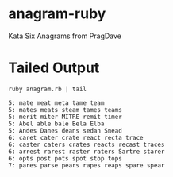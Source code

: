 anagram-ruby
============

Kata Six Anagrams from PragDave

Tailed Output
============
    ruby anagram.rb | tail

    5: mate meat meta tame team
    5: mates meats steam tames teams
    5: merit miter MITRE remit timer
    5: Abel able bale Bela Elba
    5: Andes Danes deans sedan Snead
    6: caret cater crate react recta trace
    6: caster caters crates reacts recast traces
    6: arrest rarest raster raters Sartre starer
    6: opts post pots spot stop tops
    7: pares parse pears rapes reaps spare spear
